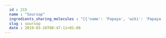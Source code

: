 ```yaml
---
  id : 215
  name : "Soursop"
  ingredients_sharing_molecules : "[{'name': 'Papaya', 'wiki': 'Papaya', 'id': 196, 'category': 'Fruit', 'common_molecules': [89594, 5280443, 5280598, 6054, 7284, 527, 638278, 6072, 637775, 5363388, 644104, 5280511, 650, 5367719, 13144, 1049, 4788, 26447, 61020, 247, 8452, 12180, 853433, 638011, 1889, 15394, 5280445, 637566, 240, 33931, 5365811, 8130, 798, 6569, 441005, 6561, 7895, 637542, 441484, 107971, 126, 10448, 338, 7288, 8723, 12756, 11552, 79803, 1110, 6050, 6986, 5318042, 31260, 2345, 5280863, 784, 8857, 439341, 7150, 1549026, 11902, 998, 7847, 445070, 768, 8091, 323, 1183, 9862, 5281708, 637511, 5364409, 7151, 5284503, 802, 180, 72, 61503, 643941, 999, 439246, 244, 5284639, 8768, 439263, 1130, 7824, 454, 107, 878, 13204, 444539, 18635, 7858, 7501, 10393, 5315892, 11509, 6184, 643779, 6251, 439533, 11128, 12206, 7654]}, {'name': 'Pineapple', 'wiki': 'Pineapple', 'id': 206, 'category': 'Fruit', 'common_molecules': [89594, 5280443, 5280598, 6054, 7284, 527, 638278, 6072, 26447, 5363388, 644104, 5280511, 650, 5367719, 13144, 180, 637775, 61020, 247, 8452, 853433, 638011, 1889, 15394, 5280445, 637566, 240, 33931, 5365811, 8130, 798, 6569, 441005, 10886, 6561, 7895, 519845, 637542, 441484, 107971, 5362782, 5284639, 10448, 338, 7288, 8723, 12756, 11552, 79803, 1110, 6050, 6986, 7501, 5318042, 31260, 2345, 5280863, 784, 8857, 439341, 7150, 1549026, 126, 998, 7847, 445070, 768, 8091, 5323650, 323, 1183, 9862, 5281708, 637511, 5284503, 802, 72, 61503, 643941, 999, 439246, 244, 8768, 439263, 1130, 7824, 454, 107, 878, 12180, 444539, 18635, 7858, 4788, 10393, 5315892, 11509, 6184, 643779, 6251, 439533, 11128, 12206, 7654]}, {'name': 'Strawberry', 'wiki': 'Strawberry', 'id': 234, 'category': 'Berry', 'common_molecules': [89594, 5280443, 5280598, 6054, 7284, 527, 638278, 6072, 26447, 5363388, 644104, 5280511, 650, 5367719, 13144, 180, 637775, 61020, 247, 8452, 12180, 853433, 638011, 1889, 15394, 5280445, 637566, 240, 33931, 5365811, 8130, 798, 6569, 441005, 10886, 6561, 7895, 519845, 637542, 441484, 107971, 5284639, 10448, 338, 7288, 8723, 11732, 11552, 79803, 1110, 6050, 6986, 7501, 5318042, 31260, 2345, 5280863, 784, 8857, 439341, 7150, 1549026, 126, 998, 7847, 445070, 768, 8091, 323, 1183, 9862, 5281708, 637511, 7151, 5284503, 802, 72, 61503, 643941, 999, 439246, 244, 8768, 439263, 1130, 7824, 454, 107, 878, 13204, 444539, 18635, 7858, 4788, 10393, 5315892, 11509, 6184, 643779, 6251, 439533, 11128, 12206, 7654]}, {'name': 'Apple', 'wiki': 'Apple', 'id': 162, 'category': 'Fruit', 'common_molecules': [89594, 5280443, 5280598, 6054, 7284, 527, 638278, 6072, 26447, 5363388, 644104, 5280511, 650, 5367719, 13144, 4788, 637775, 61020, 247, 8452, 853433, 638011, 1889, 15394, 5280445, 637566, 240, 33931, 5365811, 8130, 798, 6569, 441005, 10886, 6561, 7895, 637542, 441484, 107971, 5284639, 10448, 338, 7288, 8723, 11732, 11552, 79803, 1110, 6050, 6986, 5318042, 31260, 2345, 5280863, 784, 8857, 439341, 7150, 5364399, 1549026, 126, 998, 7847, 445070, 768, 8091, 323, 1183, 9862, 5281708, 637511, 5284503, 802, 180, 72, 61503, 643941, 999, 439246, 244, 8768, 439263, 1130, 7824, 454, 107, 878, 12180, 444539, 18635, 7858, 7501, 10393, 5315892, 11509, 11128, 6184, 643779, 6251, 439533, 12756, 12206, 7654]}, {'name': 'Passionfruit', 'wiki': 'Passiflora_edulis', 'id': 198, 'category': 'Fruit', 'common_molecules': [89594, 5280443, 5280598, 6054, 7284, 527, 638278, 6072, 26447, 5363388, 644104, 5280511, 650, 5367719, 13144, 180, 637775, 61020, 247, 8452, 853433, 638011, 1889, 15394, 5280445, 11747, 637566, 240, 33931, 5365811, 8130, 798, 6569, 441005, 6561, 7895, 519845, 637542, 441484, 107971, 126, 10448, 338, 7288, 8723, 12756, 11552, 79803, 1110, 6050, 6986, 5318042, 31260, 2345, 5280863, 784, 8857, 439341, 7150, 1549026, 11902, 998, 7847, 445070, 768, 8091, 323, 1183, 9862, 5281708, 637511, 5284503, 802, 72, 61503, 643941, 999, 439246, 244, 5284639, 8768, 439263, 1130, 7824, 454, 107, 878, 12180, 444539, 18635, 7858, 4788, 10393, 5315892, 11509, 6184, 643779, 6251, 439533, 11128, 12206, 7654]}]"
  slug : soursop
  date : 2019-03-26T08:47:11+01:00
---
```



